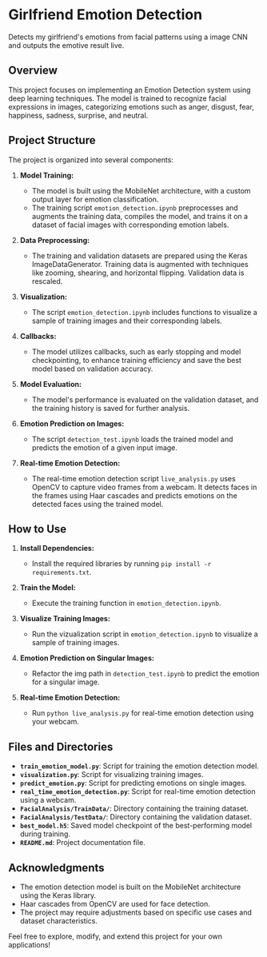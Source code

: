 # Girlfriend Emotion Detection
Detects my girlfriend's emotions from facial patterns using a image CNN and outputs the emotive result live.  

## Overview

This project focuses on implementing an Emotion Detection system using deep learning techniques. The model is trained to recognize facial expressions in images, categorizing emotions such as anger, disgust, fear, happiness, sadness, surprise, and neutral.

## Project Structure

The project is organized into several components:

1. **Model Training:**
    - The model is built using the MobileNet architecture, with a custom output layer for emotion classification.
    - The training script `emotion_detection.ipynb` preprocesses and augments the training data, compiles the model, and trains it on a dataset of facial images with corresponding emotion labels.

2. **Data Preprocessing:**
    - The training and validation datasets are prepared using the Keras ImageDataGenerator. Training data is augmented with techniques like zooming, shearing, and horizontal flipping. Validation data is rescaled.

3. **Visualization:**
    - The script `emotion_detection.ipynb` includes functions to visualize a sample of training images and their corresponding labels.

4. **Callbacks:**
    - The model utilizes callbacks, such as early stopping and model checkpointing, to enhance training efficiency and save the best model based on validation accuracy.

5. **Model Evaluation:**
    - The model's performance is evaluated on the validation dataset, and the training history is saved for further analysis.

6. **Emotion Prediction on Images:**
    - The script `detection_test.ipynb` loads the trained model and predicts the emotion of a given input image.

7. **Real-time Emotion Detection:**
    - The real-time emotion detection script `live_analysis.py` uses OpenCV to capture video frames from a webcam. It detects faces in the frames using Haar cascades and predicts emotions on the detected faces using the trained model.

## How to Use

1. **Install Dependencies:**
    - Install the required libraries by running `pip install -r requirements.txt`.

2. **Train the Model:**
    - Execute the training function in `emotion_detection.ipynb`.

3. **Visualize Training Images:**
    - Run the vizualization script in `emotion_detection.ipynb` to visualize a sample of training images.

4. **Emotion Prediction on Singular Images:**
    - Refactor the img path in `detection_test.ipynb` to predict the emotion for a singular image.  

5. **Real-time Emotion Detection:**
    - Run `python live_analysis.py` for real-time emotion detection using your webcam.

## Files and Directories

- **`train_emotion_model.py`**: Script for training the emotion detection model.
- **`visualization.py`**: Script for visualizing training images.
- **`predict_emotion.py`**: Script for predicting emotions on single images.
- **`real_time_emotion_detection.py`**: Script for real-time emotion detection using a webcam.
- **`FacialAnalysis/TrainData/`**: Directory containing the training dataset.
- **`FacialAnalysis/TestData/`**: Directory containing the validation dataset.
- **`best_model.h5`**: Saved model checkpoint of the best-performing model during training.
- **`README.md`**: Project documentation file.

## Acknowledgments

- The emotion detection model is built on the MobileNet architecture using the Keras library.
- Haar cascades from OpenCV are used for face detection.
- The project may require adjustments based on specific use cases and dataset characteristics.

Feel free to explore, modify, and extend this project for your own applications!
